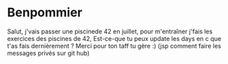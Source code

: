 # Benpommier
Salut, j'vais passer une piscinede 42 en juillet, pour m'entraîner j'fais les exercices des piscines de 42, 
Est-ce-que tu peux update les days en c que t'as fais dernièrement ?
Merci pour ton taff tu gère :)
(jsp comment faire les messages privés sur git hub)

